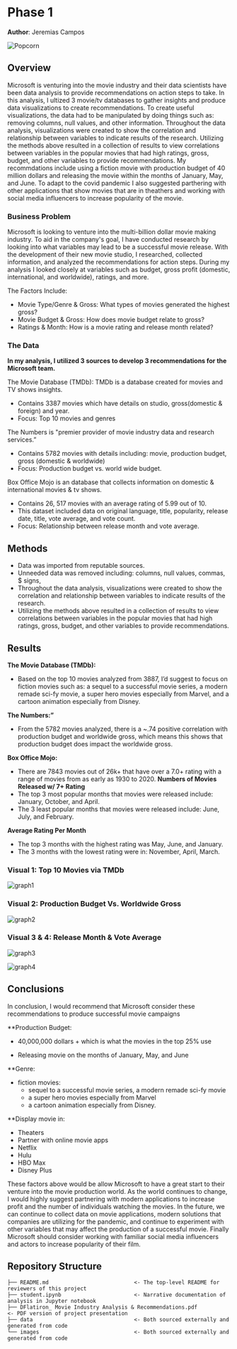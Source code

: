 # Phase 1 

**Author**: Jeremias Campos

![Popcorn](https://media.giphy.com/media/6pJNYBYSMFod2/giphy.gif)

## Overview

Microsoft is venturing into the movie industry and their data scientists have been data analysis to provide recommendations on action steps to take. In this analysis, I ultized 3 movie/tv databases to gather insights and produce data visualizations to create recommendations. To create useful visualizations, the data had to be manipulated by doing things such as: removing columns, null values, and other  information. Throughout the data analysis, visualizations were created to show the correlation and relationship between variables to indicate results of the research. Utilizing the methods above resulted in a collection of results to view correlations between variables in the popular movies that had high ratings, gross, budget, and other variables to provide recommendations. My recommdations include using a fiction movie with production budget of 40 million dollars and releasing the movie within the months of January, May, and June. To adapt to the covid pandemic I also suggested parthering with other applications that show movies that are in theathers and working with social media influencers to increase popularity of the movie.


### Business Problem

Microsoft is looking to venture into the multi-billion dollar movie making industry. To aid in the company's goal, I have conducted research by looking into what variables may lead to be a successful movie release.  With the development of their new movie studio, I researched, collected information, and analyzed the recommendations for action steps. 
During my analysis I looked closely at variables such as budget, gross profit (domestic, international, and worldwide), ratings, and more. 

The Factors Include:
* Movie Type/Genre & Gross: What types of movies generated the highest gross?
* Movie Budget & Gross: How does movie budget relate to gross?
* Ratings & Month: How is a movie rating and release month related?


### The Data

**In my analysis, I utilized 3 sources to develop 3 recommendations for the Microsoft team.**

The Movie Database (TMDb): TMDb is a database created for movies and TV shows insights.
* Contains 3387 movies which have details on studio, gross(domestic & foreign) and year.
* Focus: Top 10 movies and genres 

The Numbers is "premier provider of movie industry data and research services.”
* Contains 5782 movies with details including: movie, production budget, gross (domestic & worldwide)
* Focus: Production budget vs. world wide budget.

Box Office Mojo is an database that collects information on domestic & international movies & tv shows. 
* Contains 26, 517 movies with an average rating of 5.99 out of 10. 
* This dataset included data on original language, title, popularity, release date, title, vote average, and vote count. 
* Focus: Relationship between release month and vote average.  


## Methods

* Data was imported from reputable sources.
* Unneeded data was removed including: columns, null values, commas, $ signs,  
* Throughout the data analysis, visualizations were created to show the correlation and relationship between variables to indicate results of the research.
* Utilizing the methods above resulted in a collection of results to view correlations between variables in the popular movies that had high ratings, gross, budget, and other variables to provide recommendations.


## Results

**The Movie Database (TMDb):**
* Based on the top 10 movies analyzed from 3887,  I’d suggest to focus on fiction movies such as: a sequel to a successful movie series, a modern remade sci-fy movie, a super hero movies especially from Marvel, and a cartoon animation especially from Disney.

**The Numbers:”**
* From the 5782 movies analyzed, there is a ~.74 positive correlation with production budget and worldwide gross, which means this shows that production budget does impact the worldwide gross.

**Box Office Mojo:** 
* There are 7843 movies out of 26k+ that have over a 7.0+ rating with a range of movies from as early as 1930 to 2020.
**Numbers of Movies Released w/ 7+ Rating**
* The top 3 most popular months that movies were released include: January, October, and April.
* The 3 least popular months that movies were released include: June, July, and February.

**Average Rating Per Month**
* The top 3 months with the highest rating was May, June, and January.
* The 3 months with the lowest rating were in: November, April, March.



### Visual 1: Top 10 Movies via TMDb
![graph1](./Images/Bar%20Graph%20Top%2010%20From%20TMDb.png)

### Visual 2: Production Budget Vs. Worldwide Gross

![graph2](./Images/Scatter%20Plot%20Budget%20vs%20Gross%20From%20The%20Numbers.png)

### Visual 3 & 4: Release Month & Vote Average

![graph3](./Images/Bar%20Graph%20From%20Box%20Office%20Mojo.png)


![graph4](./Images/Scatter%20Plot%20From%20Box%20Office%20Mojo.png)


## Conclusions

In conclusion, I would recommend that Microsoft consider these recommendations to produce successful movie campaigns

**Production Budget:
* 40,000,000 dollars + which is what the movies in the top 25% use 

* Releasing movie on the months of January, May, and June

**Genre:
* fiction movies: 
    * sequel to a successful movie series, a modern remade sci-fy movie
    * a super hero movies especially from Marvel
    * a cartoon animation especially from Disney.

**Display movie in:
* Theaters
* Partner with online movie apps 
* Netflix
* Hulu
* HBO Max
* Disney Plus

These factors above would be allow Microsoft to have a great start to their venture into the movie production world. As the world continues to change, I would highly suggest partnering with modern applications to increase profit and the number of individuals watching the movies. In the future, we can continue to collect data on movie applications, modern solutions that companies are utilizing for the pandemic, and continue to experiment with other variables that may affect the production of a successful movie. Finally Microsoft should consider working with familiar social media influencers and actors to increase popularity of their film.


## Repository Structure

```
├── README.md                           <- The top-level README for reviewers of this project
├── student.ipynb                       <- Narrative documentation of analysis in Jupyter notebook
├── DFlatiron_ Movie Industry Analysis & Recommendations.pdf         <- PDF version of project presentation
├── data                                <- Both sourced externally and generated from code
└── images                              <- Both sourced externally and generated from code
```
